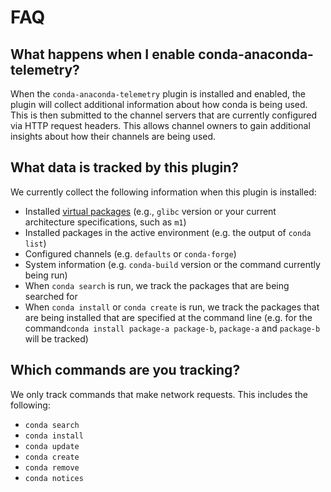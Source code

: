 # FAQ

## What happens when I enable conda-anaconda-telemetry?

When the `conda-anaconda-telemetry` plugin is installed and enabled, the plugin will collect additional
information about how conda is being used. This is then submitted to the channel servers that
are currently configured via HTTP request headers. This allows channel owners to gain additional
insights about how their channels are being used.

## What data is tracked by this plugin?

We currently collect the following information when this plugin is installed:

- Installed [virtual packages](https://docs.conda.io/projects/conda/en/stable/dev-guide/plugins/virtual_packages.html)
  (e.g., `glibc` version or your current architecture specifications, such as `m1`)
- Installed packages in the active environment (e.g. the output of `conda list`)
- Configured channels (e.g. `defaults` or `conda-forge`)
- System information (e.g. `conda-build` version or the command currently being run)
- When `conda search` is run, we track the packages that are being searched for
- When `conda install` or `conda create` is run, we track the packages that are being installed that are
  specified at the command line (e.g. for the command`conda install package-a package-b`, `package-a` and
  `package-b` will be tracked)

## Which commands are you tracking?

We only track commands that make network requests. This includes the following:

- `conda search`
- `conda install`
- `conda update`
- `conda create`
- `conda remove`
- `conda notices`
